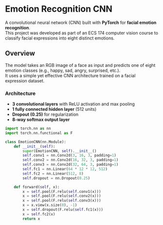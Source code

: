 # Emotion Recognition CNN

A convolutional neural network (CNN) built with **PyTorch** for **facial emotion recognition**.  
This project was developed as part of an ECS 174 computer vision course to classify facial expressions into eight distinct emotions.


## Overview
The model takes an RGB image of a face as input and predicts one of eight emotion classes (e.g., happy, sad, angry, surprised, etc.).  
It uses a simple yet effective CNN architecture trained on a facial expression dataset.

### Architecture
- **3 convolutional layers** with ReLU activation and max pooling  
- **1 fully connected hidden layer** (512 units)  
- **Dropout (0.25)** for regularization  
- **8-way softmax output layer**

```python
import torch.nn as nn
import torch.nn.functional as F

class EmotionCNN(nn.Module):
    def __init__(self):
        super(EmotionCNN, self).__init__()
        self.conv1 = nn.Conv2d(3, 16, 3, padding=1)
        self.conv2 = nn.Conv2d(16, 32, 3, padding=1)
        self.conv3 = nn.Conv2d(32, 64, 3, padding=1)
        self.fc1 = nn.Linear(64 * 12 * 12, 512)
        self.fc2 = nn.Linear(512, 8)
        self.dropout = nn.Dropout(0.25)

    def forward(self, x):
        x = self.pool(F.relu(self.conv1(x)))
        x = self.pool(F.relu(self.conv2(x)))
        x = self.pool(F.relu(self.conv3(x)))
        x = x.view(x.size(0), -1)
        x = self.dropout(F.relu(self.fc1(x)))
        x = self.fc2(x)
        return x
